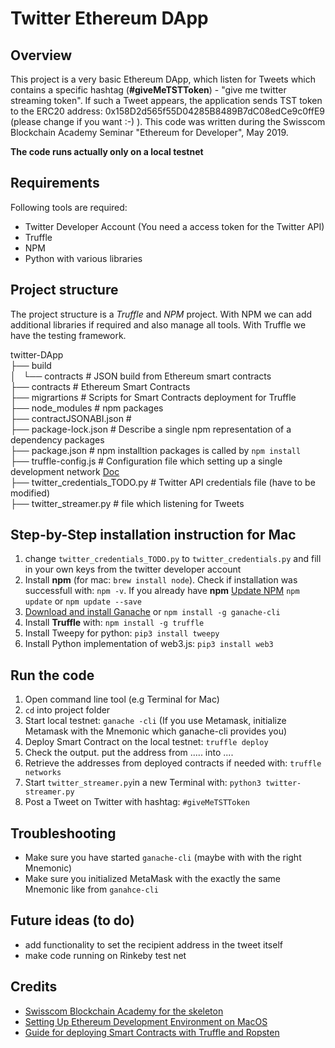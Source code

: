 # Twitter Ethereum DApp

## Overview

This project is a very basic Ethereum DApp, which listen for Tweets which contains a specific hashtag (**#giveMeTSTToken**) - "give me twitter streaming token". If such a Tweet appears, the application sends TST token to the ERC20 address: 0x158D2d565f55D04285B8489B7dC08edCe9c0ffE9 (please change if you want :-) ). This code was written during the Swisscom Blockchain Academy Seminar "Ethereum for Developer", May 2019.

**The code runs actually only on a local testnet** 

## Requirements

Following tools are required:

- Twitter Developer Account (You need a access token for the Twitter API)
- Truffle
- NPM
- Python with various libraries 

## Project structure

The project structure is a *Truffle*  and *NPM* project. With NPM we can add additional libraries if required and also manage all tools. With Truffle we have the testing framework.

twitter-DApp   
    ├── build   
    │   └── contracts                  # JSON build from Ethereum smart contracts   
    ├── contracts                      # Ethereum Smart Contracts   
    ├── migrartions                    # Scripts for Smart Contracts deployment for Truffle   
    ├── node_modules                   # npm packages   
    ├── contractJSONABI.json           #    
    ├── package-lock.json              # Describe a single npm representation of a dependency packages    
    ├── package.json                   # npm installtion packages is called by `npm install`   
    ├── truffle-config.js              # Configuration file which setting up a single development network [Doc](https://www.trufflesuite.com/docs/truffle/reference/configuration)   
    ├── twitter_credentials_TODO.py    # Twitter API credentials file (have to be modified)   
    ├── twitter_streamer.py            # file which listening for Tweets

## Step-by-Step installation instruction for Mac

1. change `twitter_credentials_TODO.py` to `twitter_credentials.py` and fill in your own keys from the twitter developer account
2. Install **npm** (for mac: `brew install node`). Check if installation was successfull with: `npm -v`. If you already have **npm** [Update NPM](https://docs.npmjs.com/updating-packages-downloaded-from-the-registry) `npm update` or `npm update --save`
3. [Download and install Ganache](https://www.trufflesuite.com/docs/ganache/quickstart) or `npm install -g ganache-cli`   
4. Install **Truffle** with: `npm install -g truffle`
5. Install Tweepy for python: `pip3 install tweepy`
6. Install Python implementation of web3.js: `pip3 install web3`


## Run the code

1. Open command line tool (e.g Terminal for Mac)
2. `cd` into project folder
3. Start local testnet: `ganache -cli` (If you use Metamask, initialize Metamask with the Mnemonic which ganache-cli provides you)   
4. Deploy Smart Contract on the local testnet: `truffle deploy`
5. Check the output. put the address from ..... into ....
6. Retrieve the addresses from deployed contracts if needed with: `truffle networks`
7. Start `twitter_streamer.py`in a new Terminal with: `python3 twitter-streamer.py`
8. Post a Tweet on Twitter with hashtag: `#giveMeTSTToken`

## Troubleshooting

- Make sure you have started `ganache-cli` (maybe with with the right Mnemonic)
- Make sure you initialized MetaMask with the exactly the same Mnemonic like from `ganahce-cli`


## Future ideas (to do)

- add functionality to set the recipient address in the tweet itself
- make code running on Rinkeby test net

## Credits

- [Swisscom Blockchain Academy for the skeleton](https://github.com/swisscom-blockchain/dapp-skeleton)   
- [Setting Up Ethereum Development Environment on MacOS](https://medium.com/coinmonks/setting-up-ethereum-development-environment-on-macos-22c96a136ac4)   
- [Guide for deploying Smart Contracts with Truffle and Ropsten](https://medium.com/coinmonks/5-minute-guide-to-deploying-smart-contracts-with-truffle-and-ropsten-b3e30d5ee1e)
